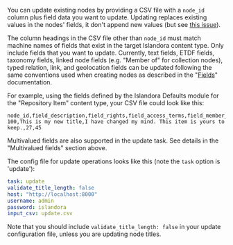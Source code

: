 You can update existing nodes by providing a CSV file with a `node_id` column plus field data you want to update. Updating replaces existing values in the nodes' fields, it don't append new values (but see [this issue](https://github.com/mjordan/islandora_workbench/issues/47)).

The column headings in the CSV file other than `node_id` must match machine names of fields that exist in the target Islandora content type. Only include fields that you want to update. Currently, text fields, ETDF fields, taxonomy fields, linked node fields (e.g. "Member of" for collection nodes), typed relation, link, and geolocation fields can be updated following the same conventions used when creating nodes as described in the "[Fields](/islandora_workbench_docs/fields/)" documentation.

For example, using the fields defined by the Islandora Defaults module for the "Repository Item" content type, your CSV file could look like this:

```text
node_id,field_description,field_rights,field_access_terms,field_member_of
100,This is my new title,I have changed my mind. This item is yours to keep.,27,45
```

Multivalued fields are also supported in the update task. See details in the "Multivalued fields" section above.

The config file for update operations looks like this (note the `task` option is 'update'):

```yaml
task: update
validate_title_length: false
host: "http://localhost:8000"
username: admin
password: islandora
input_csv: update.csv
```

Note that you should include `validate_title_length: false` in your update configuration file, unless you are updating node titles.
